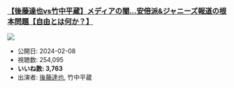 ### [【後藤達也vs竹中平蔵】メディアの闇…安倍派&ジャニーズ報道の根本問題【自由とは何か？】](https://www.youtube.com/watch?v=k77Zcn19Mpk)
[![](https://img.youtube.com/vi/k77Zcn19Mpk/sddefault.jpg)](https://www.youtube.com/watch?v=k77Zcn19Mpk)
-   公開日: 2024-02-08
-   視聴数: 254,095
-   **いいね数: 3,763**
-   出演者: [後藤達也](/rehacq_fan/people/後藤達也 "wikilink"), 竹中平蔵

